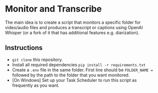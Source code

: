 # Monitor and Transcribe

The main idea is to create a script that monitors a specific folder for video/audio files and produces a transcript or captions using OpenAI Whisper (or a fork of it that has additional features e.g. diarization).

## Instructions

- `git clone` this repository.
- Install all required dependencies `pip install -r requirements.txt`
- Create a `.env` file in the same folder. First line should be `FOLDER_NAME = ` followed by the path to the folder that you want monitored.
- [On Windows] Set up your Task Scheduler to run this script as frequently as you want.